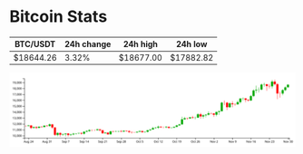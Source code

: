 # Bitcoin Stats

BTC/USDT|24h change|24h high|24h low|
|---|---|---|---|
|$18644.26|3.32%|$18677.00|$17882.82|

<img src="./chart.svg">
